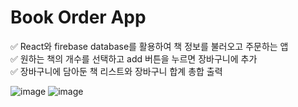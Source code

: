 # Book Order App
✅ React와 firebase database를 활용하여 책 정보를 불러오고 주문하는 앱<br>
✅ 원하는 책의 개수를 선택하고 add 버튼을 누르면 장바구니에 추가<br>
✅ 장바구니에 담아둔 책 리스트와 장바구니 합계 총합 출력<br>

![image](https://user-images.githubusercontent.com/78744630/182357894-82aff8b3-537e-481b-b2d2-4a666a78b47b.png)
![image](https://user-images.githubusercontent.com/78744630/182357948-7f7dcfb1-7b92-4545-a4ac-7142ee57adbc.png)


